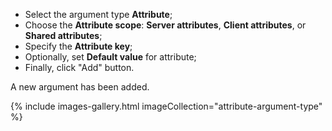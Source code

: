- Select the argument type **Attribute**;
- Choose the **Attribute scope**: **Server attributes**, **Client attributes**, or **Shared attributes**;
- Specify the **Attribute key**;
- Optionally, set **Default value** for attribute;
- Finally, click "Add" button.

A new argument has been added.

{% include images-gallery.html imageCollection="attribute-argument-type" %}